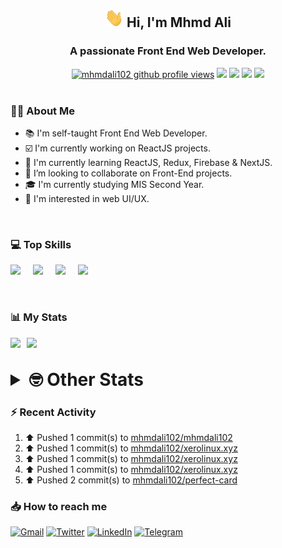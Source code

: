 <h2 align="center"><img src="./Hi.gif" width="30px" height="30px"> Hi, I'm Mhmd Ali</h2>

<h3 align="center">A passionate Front End Web Developer.</h3>

<div align="center">
  <a href="#"><img src="https://komarev.com/ghpvc/?username=mhmdali102&style=for-the-badge&logo=" alt="mhmdali102 github profile views" /></a>
  <a href="https://www.linux.org"><img src="https://img.shields.io/badge/OS-Linux-e06c75?style=for-the-badge&logo=linux" /></a>
	<a href="https://archlinux.org"><img src="https://img.shields.io/badge/DISTRO-Arch-56b6c2?style=for-the-badge&logo=arch-linux" /></a>
	<a href="https://dwm.suckless.org"><img src="https://img.shields.io/badge/WM-DWM-005577?style=for-the-badge&logo=dwm" /></a>
	<a href="https://neovim.io"><img src="https://img.shields.io/badge/IDE-Neovim-98c379?style=for-the-badge&logo=neovim" /></a>
</div>

<br>

### :man_technologist: About Me

- :books: I'm self-taught Front End Web Developer.
- :ballot_box_with_check: I'm currently working on ReactJS projects.
- :dart: I'm currently learning ReactJS, Redux, Firebase & NextJS.
- :eyes: I’m looking to collaborate on Front-End projects.
- :mortar_board: I'm currently studying MIS Second Year.
- :art: I'm interested in web UI/UX.

<br>

### :computer: Top Skills

<div style="display:flex;">
<img width ='36px' src ='https://raw.githubusercontent.com/rahulbanerjee26/githubAboutMeGenerator/main/icons/html.svg' />
<img width ='36px' src ='https://raw.githubusercontent.com/rahulbanerjee26/githubAboutMeGenerator/main/icons/css.svg' />
<img width ='36px' src ='https://raw.githubusercontent.com/rahulbanerjee26/githubAboutMeGenerator/main/icons/javascript.svg' />
<img width ='36px' src ='https://raw.githubusercontent.com/rahulbanerjee26/githubAboutMeGenerator/main/icons/reactjs.svg' />
</div>

<br>
<br>

### :bar_chart: My Stats

<img src="https://github-readme-stats.vercel.app/api?username=mhmdali102&show_icons=true&locale=en" width="49%" /><span style="display:inline-block;width:2%"></span><img src="https://github-readme-streak-stats.herokuapp.com/?user=mhmdali102&" width="49%" />

<br>

<details>
<summary style="font-size: 1.75rem; font-weight: bold;"><strong style="font-size: 1.75rem; font-weight: bold;"> 🤓 Other Stats </strong></summary>
<br>

<!--START_SECTION:waka-->
![Lines of code](https://img.shields.io/badge/From%20Hello%20World%20I%27ve%20Written-214%20Thousand%20lines%20of%20code-blue)

**🐱 My GitHub Data** 

> 🏆 499 Contributions in the Year 2022
 > 
> 📦 277.4 kB Used in GitHub's Storage 
 > 
> 💼 Opted to Hire
 > 
> 📜 18 Public Repositories 
 > 
> 🔑 6 Private Repositories  
 > 
**I'm a Night 🦉** 

```text
🌞 Morning    60 commits     ██░░░░░░░░░░░░░░░░░░░░░░░   7.86% 
🌆 Daytime    175 commits    █████░░░░░░░░░░░░░░░░░░░░   22.94% 
🌃 Evening    342 commits    ███████████░░░░░░░░░░░░░░   44.82% 
🌙 Night      186 commits    ██████░░░░░░░░░░░░░░░░░░░   24.38%

```
📅 **I'm Most Productive on Monday** 

```text
Monday       150 commits    █████░░░░░░░░░░░░░░░░░░░░   19.66% 
Tuesday      99 commits     ███░░░░░░░░░░░░░░░░░░░░░░   12.98% 
Wednesday    101 commits    ███░░░░░░░░░░░░░░░░░░░░░░   13.24% 
Thursday     71 commits     ██░░░░░░░░░░░░░░░░░░░░░░░   9.31% 
Friday       93 commits     ███░░░░░░░░░░░░░░░░░░░░░░   12.19% 
Saturday     117 commits    ███░░░░░░░░░░░░░░░░░░░░░░   15.33% 
Sunday       132 commits    ████░░░░░░░░░░░░░░░░░░░░░   17.3%

```


📊 **This Week I Spent My Time On** 

```text
⌚︎ Time Zone: Asia/Beirut

💬 Programming Languages: 
JavaScript               18 hrs 26 mins      ███████████████████░░░░░░   75.56% 
Lua                      3 hrs 14 mins       ███░░░░░░░░░░░░░░░░░░░░░░   13.29% 
Other                    1 hr 12 mins        █░░░░░░░░░░░░░░░░░░░░░░░░   4.97% 
taskrc                   17 mins             ░░░░░░░░░░░░░░░░░░░░░░░░░   1.2% 
Bash                     12 mins             ░░░░░░░░░░░░░░░░░░░░░░░░░   0.89%

🔥 Editors: 
Neovim                   24 hrs 24 mins      █████████████████████████   100.0%

🐱‍💻 Projects: 
perfect-card             18 hrs 9 mins       ██████████████████░░░░░░░   74.44% 
mhmdali102               5 hrs 26 mins       █████░░░░░░░░░░░░░░░░░░░░   22.29% 
xerolinux.xyz            31 mins             ░░░░░░░░░░░░░░░░░░░░░░░░░   2.16% 
python-projects          8 mins              ░░░░░░░░░░░░░░░░░░░░░░░░░   0.55% 
Unknown Project          5 mins              ░░░░░░░░░░░░░░░░░░░░░░░░░   0.39%

💻 Operating System: 
Linux                    24 hrs 24 mins      █████████████████████████   100.0%

```

**I Mostly Code in JavaScript** 

```text
JavaScript               12 repos            ██████████████░░░░░░░░░░░   57.14% 
Python                   3 repos             ███░░░░░░░░░░░░░░░░░░░░░░   14.29% 
HTML                     1 repo              █░░░░░░░░░░░░░░░░░░░░░░░░   4.76% 
PHP                      1 repo              █░░░░░░░░░░░░░░░░░░░░░░░░   4.76% 
CSS                      1 repo              █░░░░░░░░░░░░░░░░░░░░░░░░   4.76%

```



 Last Updated on 13/07/2022 18:46:15 UTC
<!--END_SECTION:waka-->

</details>

### :zap: Recent Activity

<!--RECENT_ACTIVITY:start-->
1. ⬆️ Pushed 1 commit(s) to [mhmdali102/mhmdali102](https://github.com/mhmdali102/mhmdali102)
2. ⬆️ Pushed 1 commit(s) to [mhmdali102/xerolinux.xyz](https://github.com/mhmdali102/xerolinux.xyz)
3. ⬆️ Pushed 1 commit(s) to [mhmdali102/xerolinux.xyz](https://github.com/mhmdali102/xerolinux.xyz)
4. ⬆️ Pushed 1 commit(s) to [mhmdali102/xerolinux.xyz](https://github.com/mhmdali102/xerolinux.xyz)
5. ⬆️ Pushed 2 commit(s) to [mhmdali102/perfect-card](https://github.com/mhmdali102/perfect-card)
<!--RECENT_ACTIVITY:end-->

### :inbox_tray: How to reach me

[![Gmail](https://img.shields.io/badge/Gmail-D14836?style=for-the-badge&logo=gmail&logoColor=white)](mailto:mhmdalihsen102@gmail.com)
[![Twitter](https://img.shields.io/badge/Twitter-1DA1F2?style=for-the-badge&logo=twitter&logoColor=white)](https://twitter.com/MhmdAliHsen)
[![LinkedIn](https://img.shields.io/badge/LinkedIn-0077B5?style=for-the-badge&logo=linkedin&logoColor=white)](https://www.linkedin.com/in/mhmd-ali-hsen-66b0671b7/)
[![Telegram](https://img.shields.io/badge/Telegram-2CA5E0?style=for-the-badge&logo=telegram&logoColor=white&bgColor=black)](https://t.me/mhmdalihsen)
